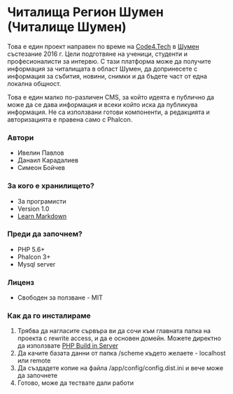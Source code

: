 # Читалища Регион Шумен (Читалище Шумен) #

Това е един проект направен по време на [Code4.Tech](http://code4.tech) в [Шумен](http://code4.tech/shumen) състезание 2016 г. Цели подготвяне на ученици, студенти и професионалисти за интервю. 
С тази платформа може да получите информация за читалищата в област Шумен, да допринесете с информация за събития, новини, снимки и да бъдете част от една локална общност.

Това е един малко по-различен CMS, за който идеята е публично да може да се дава информация и всеки който иска да публикува информация. Не са използвани готови компоненти, а редакцията и авторизацията е правена само с Phalcon. 

### Автори ###

* Ивелин Павлов
* Данаил Карадалиев
* Симеон Бойчев

### За кого е хранилището? ###

* За програмисти
* Version 1.0
* [Learn Markdown](https://bitbucket.org/tutorials/markdowndemo)

### Преди да започнем? ###

* PHP 5.6+ 
* Phalcon 3+
* Mysql server

### Лиценз ###

* Свободен за ползване - MIT

### Как да го инсталираме ###

1. Трябва да нагласите сървъра ви да сочи към главната папка на проекта с rewrite access, и да е основен домейн. Можете директно да използвате [PHP Build in Server](http://php.net/manual/en/features.commandline.webserver.php)  
2. Да качите базата данни от папка /scheme където желаете - localhost или remote
3. Да създадете копие на файла /app/config/config.dist.ini и вече може да започнете
4. Готово, може да тествате дали работи

